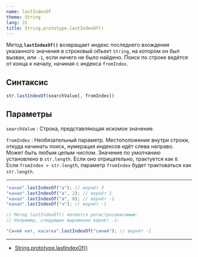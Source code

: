 ```yaml
---
name: lastIndexOf
theme: String
lang: JS
title: String.prototype.lastIndexOf()
---
```


Метод **`lastIndexOf()`** возвращает индекс последнего вхождения указанного значения в строковый объект `String`, на котором он был вызван, или `-1`, если ничего не было найдено. Поиск по строке ведётся от конца к началу, начиная с индекса `fromIndex`.

## Синтаксис

```js
str.lastIndexOf(searchValue[, fromIndex])
```

## Параметры

`searchValue`
: Строка, представляющая искомое значение.

`fromIndex`
: Необязательный параметр. Местоположение внутри строки, откуда начинать поиск, нумерация индексов идёт слева направо. Может быть любым целым числом. Значение по умолчанию установлено в `str.length`. Если оно отрицательно, трактуется как `0`. Если `fromIndex > str.length`, параметр `fromIndex` будет трактоваться как `str.length`.

---

```js
"канал".lastIndexOf("а"); // вернёт 3
"канал".lastIndexOf("а", 2); // вернёт 1
"канал".lastIndexOf("а", 0); // вернёт -1
"канал".lastIndexOf("ч"); // вернёт -1

// Метод lastIndexOf() является регистрозависимым.
// Например, следующее выражение вернёт -1:

"Cиний кит, касатка".lastIndexOf("синий"); // вернёт -1
```

---

- [String.prototype.lastIndexOf()](https://developer.mozilla.org/ru/docs/Web/JavaScript/Reference/Global_Objects/String/lastIndexOf)
